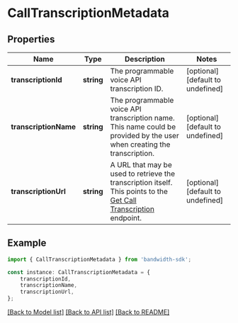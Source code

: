 # CallTranscriptionMetadata


## Properties

Name | Type | Description | Notes
------------ | ------------- | ------------- | -------------
**transcriptionId** | **string** | The programmable voice API transcription ID. | [optional] [default to undefined]
**transcriptionName** | **string** | The programmable voice API transcription name. This name could be provided by the user when creating the transcription. | [optional] [default to undefined]
**transcriptionUrl** | **string** | A URL that may be used to retrieve the transcription itself. This points to the [Get Call Transcription](/apis/voice-apis/voice/#tag/Transcriptions/operation/getRealTimeTranscription) endpoint. | [optional] [default to undefined]

## Example

```typescript
import { CallTranscriptionMetadata } from 'bandwidth-sdk';

const instance: CallTranscriptionMetadata = {
    transcriptionId,
    transcriptionName,
    transcriptionUrl,
};
```

[[Back to Model list]](../README.md#documentation-for-models) [[Back to API list]](../README.md#documentation-for-api-endpoints) [[Back to README]](../README.md)
